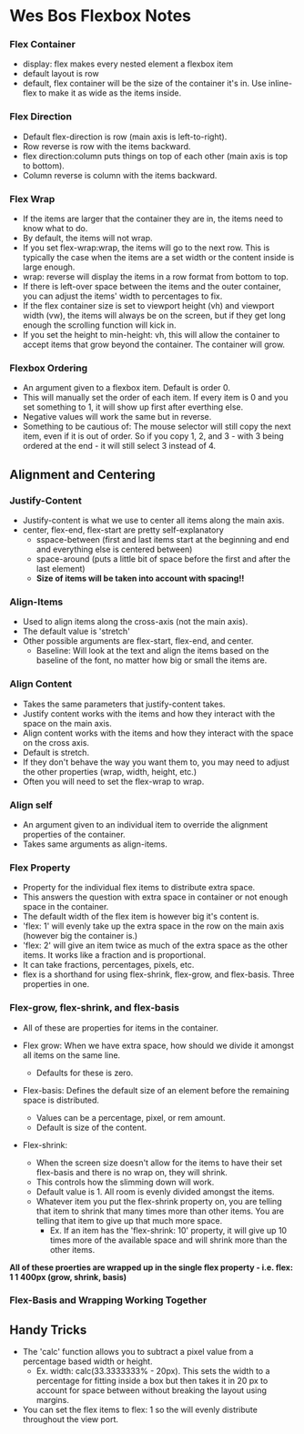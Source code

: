 # Wes Bos Flexbox Notes

### Flex Container

- display: flex makes every nested element a flexbox item
- default layout is row
- default, flex container will be the size of the container it's in. Use inline-flex to make it as wide as the items inside.

### Flex Direction

- Default flex-direction is row (main axis is left-to-right).
- Row reverse is row with the items backward.
- flex direction:column puts things on top of each other (main axis is top to bottom).
- Column reverse is column with the items backward.

### Flex Wrap

- If the items are larger that the container they are in, the items need to know what to do.
- By default, the items will not wrap.
- If you set flex-wrap:wrap, the items will go to the next row. This is typically the case when the items are a set width or the content inside is large enough.
- wrap: reverse will display the items in a row format from bottom to top.
- If there is left-over space between the items and the outer container, you can adjust the items' width to percentages to fix.
- If the flex container size is set to viewport height (vh) and viewport width (vw), the items will always be on the screen, but if they get long enough the scrolling function will kick in.
- If you set the height to min-height: vh, this will allow the container to accept items that grow beyond the container. The container will grow.

### Flexbox Ordering

- An argument given to a flexbox item. Default is order 0.
- This will manually set the order of each item. If every item is 0 and you set something to 1, it will show up first after everthing else.
- Negative values will work the same but in reverse.
- Something to be cautious of: The mouse selector will still copy the next item, even if it is out of order. So if you copy 1, 2, and 3 - with 3 being ordered at the end - it will still select 3 instead of 4.

## Alignment and Centering

### Justify-Content

- Justify-content is what we use to center all items along the main axis.
- center, flex-end, flex-start are pretty self-explanatory
  - sspace-between (first and last items start at the beginning and end and everything else is centered between)
  - space-around (puts a little bit of space before the first and after the last element)
  - **Size of items will be taken into account with spacing!!**

### Align-Items

- Used to align items along the cross-axis (not the main axis).
- The default value is 'stretch'
- Other possible arguments are flex-start, flex-end, and center.
  - Baseline: Will look at the text and align the items based on the baseline of the font, no matter how big or small the items are.

### Align Content

- Takes the same parameters that justify-content takes.
- Justify content works with the items and how they interact with the space on the main axis.
- Align content works with the items and how they interact with the space on the cross axis.
- Default is stretch.
- If they don't behave the way you want them to, you may need to adjust the other properties (wrap, width, height, etc.)
- Often you will need to set the flex-wrap to wrap.

### Align self

- An argument given to an individual item to override the alignment properties of the container.
- Takes same arguments as align-items.

### Flex Property

- Property for the individual flex items to distribute extra space.
- This answers the question with extra space in container or not enough space in the container.
- The default width of the flex item is however big it's content is.
- 'flex: 1' will evenly take up the extra space in the row on the main axis (however big the container is.)
- 'flex: 2' will give an item twice as much of the extra space as the other items. It works like a fraction and is proportional.
- It can take fractions, percentages, pixels, etc.
- flex is a shorthand for using flex-shrink, flex-grow, and flex-basis. Three properties in one.

### Flex-grow, flex-shrink, and flex-basis

- All of these are properties for items in the container.

- Flex grow: When we have extra space, how should we divide it amongst all items on the same line.

  - Defaults for these is zero.

- Flex-basis: Defines the default size of an element before the remaining space is distributed.
  - Values can be a percentage, pixel, or rem amount.
  - Default is size of the content.
- Flex-shrink:
  - When the screen size doesn't allow for the items to have their set flex-basis and there is no wrap on, they will shrink.
  - This controls how the slimming down will work.
  - Default value is 1. All room is evenly divided amongst the items.
  - Whatever item you put the flex-shrink property on, you are telling that item to shrink that many times more than other items. You are telling that item to give up that much more space.
    - Ex. If an item has the 'flex-shrink: 10' property, it will give up 10 times more of the available space and will shrink more than the other items.

**All of these proerties are wrapped up in the single flex property - i.e. flex: 1 1 400px (grow, shrink, basis)**

### Flex-Basis and Wrapping Working Together

## Handy Tricks

- The 'calc' function allows you to subtract a pixel value from a percentage based width or height.
  - Ex. width: calc(33.3333333% - 20px). This sets the width to a percentage for fitting inside a box but then takes it in 20 px to account for space between without breaking the layout using margins.
- You can set the flex items to flex: 1 so the will evenly distribute throughout the view port.
